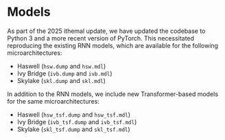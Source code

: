 # Models

As part of the 2025 ithemal update, we have updated the codebase to Python 3 and a more recent version of PyTorch. This necessitated reproducing the existing RNN models, which are available for the following microarchitectures:

- Haswell (`hsw.dump` and `hsw.mdl`)
- Ivy Bridge (`ivb.dump` and `ivb.mdl`)
- Skylake (`skl.dump` and `skl.mdl`)

In addition to the RNN models, we include new Transformer-based models for the same microarchitectures:

- Haswell (`hsw_tsf.dump` and `hsw_tsf.mdl`)
- Ivy Bridge (`ivb_tsf.dump` and `ivb_tsf.mdl`)
- Skylake (`skl_tsf.dump` and `skl_tsf.mdl`)